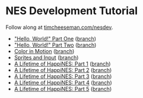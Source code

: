 # NES Development Tutorial

Follow along at [timcheeseman.com/nesdev](http://timcheeseman.com/nesdev).

 - ["Hello, World!" Part One](http://timcheeseman.com/nesdev/2016/01/18/hello-world-part-one.html) ([branch](https://github.com/cirla/nesdev/tree/hello_world))
 - ["Hello, World!" Part Two](http://timcheeseman.com/nesdev/2016/01/22/hello-world-part-two.html) ([branch](https://github.com/cirla/nesdev/tree/hello_world))
 - [Color in Motion](http://timcheeseman.com/nesdev/2016/02/06/color-in-motion.html) ([branch](https://github.com/cirla/nesdev/tree/color_in_motion))
 - [Sprites and Input](http://timcheeseman.com/nesdev/2016/02/22/sprites-and-input.html) ([branch](https://github.com/cirla/nesdev/tree/sprites_input))
 - [A Lifetime of HappiNES: Part 1](https://timcheeseman.com/nesdev/2018/01/18/a-lifetime-of-happines-part-one.html) ([branch](https://github.com/cirla/nesdev/tree/wedding))
 - [A Lifetime of HappiNES: Part 2](https://timcheeseman.com/nesdev/2018/02/03/a-lifetime-of-happines-part-two.html) ([branch](https://github.com/cirla/nesdev/tree/wedding))
 - [A Lifetime of HappiNES: Part 3](https://timcheeseman.com/nesdev/2018/02/08/a-lifetime-of-happines-part-three.html) ([branch](https://github.com/cirla/nesdev/tree/wedding))
 - [A Lifetime of HappiNES: Part 4](https://timcheeseman.com/nesdev/2018/03/08/a-lifetime-of-happines-part-four.html) ([branch](https://github.com/cirla/nesdev/tree/wedding))
 - [A Lifetime of HappiNES: Part 5](https://timcheeseman.com/nesdev/2018/04/24/a-lifetime-of-happines-part-five.html) ([branch](https://github.com/cirla/nesdev/tree/wedding))
